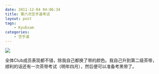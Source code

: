 ```yaml
---
date: 2011-12-04 04:06:34
title: 第六次空手道考试
layout: post
tags:
    - KyuExam
categories:
    - 空手道
---
```

![](http://pic.ztpala.com/wp-content/uploads/2011/12/Photo-Dec-03-3-37-17-PM.jpeg)

全体Club成员表现都不错，除我自己都换了带的颜色。我自己升到第二级茶带，顺利的话还有一次茶带考试（明年四月），然后便可以准备考黑带了。
